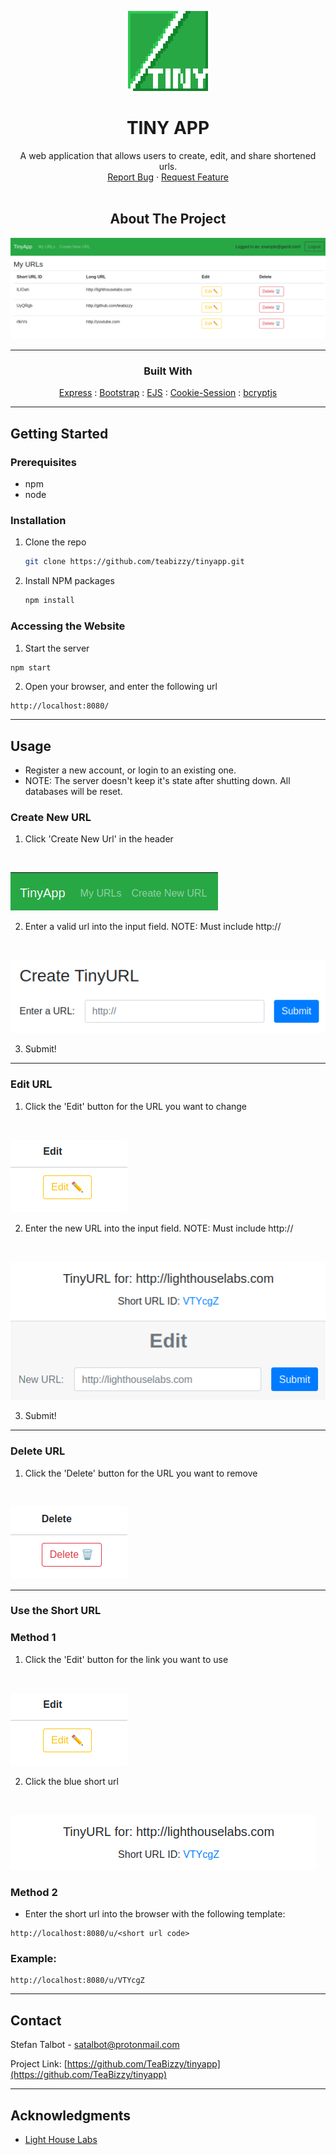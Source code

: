 <!-- PROJECT LOGO -->
<div align="center">
  <a href="https://github.com/TeaBizzy/tinyapp">

![Tiny App](images/TinyAppLogo.png)
  
  </a>

# TINY APP

<div align="center">
  A web application that allows users to create, edit, and share shortened urls.
  <div>
    <a href="https://github.com/TeaBizzy/tinyapp/issues">Report Bug</a>
    ·
    <a href="https://github.com/TeaBizzy/tinyapp/issues">Request Feature</a>
  </div>
</div>
<br />

<!-- ABOUT THE PROJECT -->
## About The Project

![product-screenshot](images/TinyAppExample.png)

---
### Built With

<a href="https://expressjs.com/">Express</a> : 
<a href="https://getbootstrap.com/">Bootstrap</a> : 
<a href="https://ejs.co/">EJS</a> : 
<a href="https://github.com/expressjs/cookie-session">Cookie-Session</a> : 
<a href="https://github.com/kelektiv/node.bcrypt.js/">bcryptjs</a>

<div align="left">

---

<!-- GETTING STARTED -->
## Getting Started

### Prerequisites

* npm
* node

### Installation

1. Clone the repo
   ```sh
   git clone https://github.com/teabizzy/tinyapp.git
   ```
2. Install NPM packages
   ```sh
   npm install
   ```

### Accessing the Website

1. Start the server
  ```sh
  npm start
  ```
2. Open your browser, and enter the following url
  ```
  http://localhost:8080/
  ```

---
<!-- USAGE EXAMPLES -->
## Usage

* Register a new account, or login to an existing one.
* NOTE: The server doesn't keep it's state after shutting down. All databases will be reset.

### Create New URL

1. Click 'Create New Url' in the header
<br/>

![Tiny App](images/CreateNew.png)

2. Enter a valid url into the input field. NOTE: Must include http://
<br/>

![Tiny App](images/CreateNewForm.png)

3. Submit!

---

### Edit URL

1. Click the 'Edit' button for the URL you want to change
<br/>

![Tiny App](images/EditButton.png)

2. Enter the new URL into the input field. NOTE: Must include http://
<br/>

![Tiny App](images/EditForm.png)

3. Submit!

---

### Delete URL

1. Click the 'Delete' button for the URL you want to remove
<br/>

![Tiny App](images/DeleteButton.png)

---

### Use the Short URL

### Method 1
1. Click the 'Edit' button for the link you want to use

<br/>

![Tiny App](images/EditButton.png)

2. Click the blue short url
<br/>

![Tiny App](images/shortUrlLink.png)

### Method 2
* Enter the short url into the browser with the following template:

```
http://localhost:8080/u/<short url code>
```

### Example:
```
http://localhost:8080/u/VTYcgZ
```

---

<!-- CONTACT -->
## Contact

Stefan Talbot - satalbot@protonmail.com

Project Link: [https://github.com/TeaBizzy/tinyapp](https://github.com/TeaBizzy/tinyapp)

---

<!-- ACKNOWLEDGMENTS -->
## Acknowledgments

* [Light House Labs](https://www.lighthouselabs.ca/)
